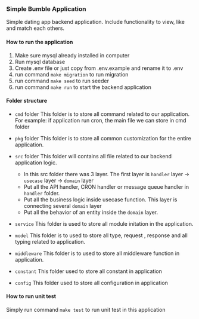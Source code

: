 ### Simple Bumble Application
Simple dating app backend application. Include functionality to view, like and match each others.

#### How to run the application
1. Make sure mysql already installed in computer
2. Run mysql database
3. Create .env file or just copy from .env.example and rename it to .env 
4. run command ```make migration``` to run migration
5. run command ```make seed``` to run seeder
6. run command ```make run``` to start the backend application


#### Folder structure
* `cmd` folder 
This folder is to store all command related to our application. For example: if application run cron, the main file we can store in cmd folder 

* `pkg` folder 
This folder is to store all common customization for the entire application. 

* `src` folder 
This folder will contains all file related to our backend application logic. 
    - In this src folder there was 3 layer. The first layer is `handler` layer -> `usecase` layer -> `domain` layer 
    - Put all the API handler, CRON handler or message queue handler in `handler` folder. 
    - Put all the business logic inside usecase function. This layer is connecting several `domain` layer
    - Put all the behavior of an entity inside the `domain` layer. 
* `service`
This folder is used to store all module initation in the application. 
* `model` This folder is to used to store all type, request , response and all typing related to application. 
* `middleware` This folder is to used to store all middleware function in application. 
* `constant` This folder used to store all constant in application
* `config` This folder used to store all configuration in application


#### How to run unit test 
Simply run command `make test` to run unit test in this application 